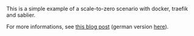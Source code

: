 This is a simple example of a scale-to-zero scenario with docker, traefik and sablier.

For more informations, see [this blog post](https://www.production-ready.de/2023/08/20/docker-scale-to-zero-with-traefik-sablier-en.html)
(german version [here](https://www.production-ready.de/2023/08/20/docker-scale-to-zero-with-traefik-sablier.html)).
